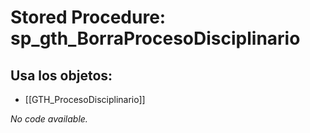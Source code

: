 # Stored Procedure: sp_gth_BorraProcesoDisciplinario

## Usa los objetos:
- [[GTH_ProcesoDisciplinario]]

*No code available.*

